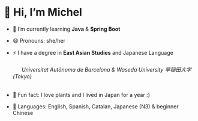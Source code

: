 # 👋 Hi, I’m Michel

- 🌱 I’m currently learning **Java** & **Spring Boot**
- 😄 Pronouns: she/her
- ⚡ I have a degree in **East Asian Studies** and Japanese Language
 
  ###### &nbsp;&nbsp;&nbsp;&nbsp;&nbsp;&nbsp;*Universitat Autònoma de Barcelona & Waseda University 早稲田大学 (Tokyo)*
- 💞️ Fun fact: I love plants and I lived in Japan for a year :)
- 💬 Languages: English, Spanish, Catalan, Japanese (N3) & beginner Chinese

<!---
I-Michel/I-Michel is a ✨ special ✨ repository because its `README.md` (this file) appears on your GitHub profile.
You can click the Preview link to take a look at your changes.
--->
